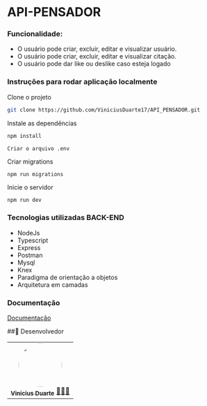 # API-PENSADOR

### Funcionalidade:

- O usuário pode criar, excluir, editar e visualizar usuário.
- O usuário pode criar, excluir, editar e visualizar citação.
- O usuário pode dar like ou deslike caso esteja logado


 ### Instruções para rodar aplicação localmente
 
 Clone o projeto

```bash
git clone https://github.com/ViniciusDuarte17/API_PENSADOR.git
```
Instale as dependências

```bash
npm install
```

```bash
Criar o arquivo .env
```

Criar migrations

```
npm run migrations
```
Inicie o servidor

```
npm run dev
```

### Tecnologias utilizadas BACK-END
 - NodeJs
 - Typescript
 - Express
 - Postman
 - Mysql
 - Knex
 - Paradigma de orientação a objetos
 - Arquitetura em camadas

 ### Documentação


[Documentação](https://documenter.getpostman.com/view/19713876/UzXKWebg)

##👷 Desenvolvedor

<table> 
<tr>
  <td align="center"><a href="https://github.com/ViniciusDuarte17"><img style="border-radius: 50%" src="https://user-images.githubusercontent.com/92999708/210431021-9923435c-eefe-4757-b8e2-e441910a4e88.png" width="100px" alt=""/>
 <br />
 <sub><b>Vinicius Duarte</b></sub></a> <a href="https://github.com/ViniciusDuarte17">👩🏻‍💻</a></td>
 </tr>
</table>
